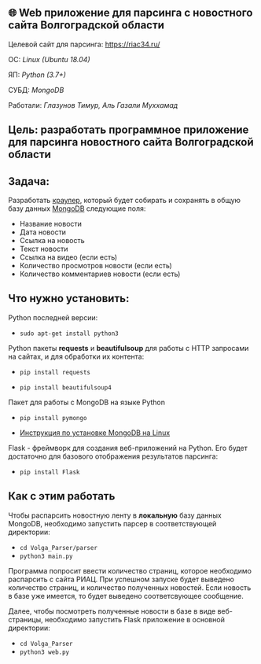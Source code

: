 ## 🌐 Web приложение для парсинга с новостного сайта Волгоградской области

Целевой сайт для парсинга: https://riac34.ru/

ОС: *Linux (Ubuntu 18.04)* 

ЯП: *Python (3.7+)*

СУБД: *MongoDB*

Работали: *Глазунов Тимур, Аль Газали Муххамад*

## **Цель**: разработать программное приложение для парсинга новостного сайта Волгоградской области
## **Задача**:
Разработать [краулер](https://ru.wikipedia.org/wiki/%D0%9F%D0%BE%D0%B8%D1%81%D0%BA%D0%BE%D0%B2%D1%8B%D0%B9_%D1%80%D0%BE%D0%B1%D0%BE%D1%82), который будет собирать и сохранять в общую базу данных [MongoDB](https://www.mongodb.com/) следующие поля: 
- Название новости
- Дата новости
- Ссылка на новость
- Текст новости
- Ссылка на видео (если есть)
- Количество просмотров новости (если есть)
- Количество комментариев новости (если есть)

## **Что нужно установить:** ##
Python последней версии:

- `sudo apt-get install python3`

Python пакеты **requests** и **beautifulsoup** для работы с HTTP запросами на сайтах, и для обработки их контента:

- `pip install requests`

- `pip install beautifulsoup4`

Пакет для работы с MongoDB на языке Python

- `pip install pymongo`

- [Инструкция по установке MongoDB на Linux](https://docs.mongodb.com/manual/tutorial/install-mongodb-on-ubuntu/)

Flask - фреймворк для создания веб-приложений на Python. Его будет достаточно для базового отображения результатов парсинга:

- `pip install Flask`


## **Как с этим работать** ##
Чтобы распарсить новостную ленту в **локальную** базу данных MongoDB, необходимо запустить парсер в соответствующей директории:
- `cd Volga_Parser/parser`
- `python3 main.py` 

Программа попросит ввести количество страниц, которое необходимо распарсить с сайта РИАЦ.
При успешном запуске будет выведено количество страниц, и количество полученных новостей.
Если новость в базе уже имеется, то будет выведено соответсвующее сообщение. 

Далее, чтобы посмотреть полученные новости в базе в виде веб-страницы, необходимо запустить Flask приложение в основной директории:
- `cd Volga_Parser`
- `python3 web.py`
